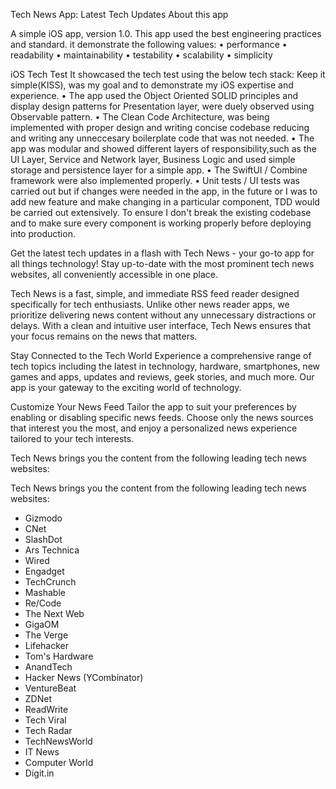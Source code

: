 Tech News App: Latest Tech Updates
About this app

A simple iOS app, version 1.0. This app used the best engineering practices and standard. it demonstrate the following values:
• performance
• readability
• maintainability 
• testability
• scalability
• simplicity

iOS Tech Test
It showcased the tech test using the below tech stack: Keep it simple(KISS), was my goal and to demonstrate my iOS expertise and experience.
•  The app used the Object Oriented SOLID principles and display design patterns for Presentation layer, were duely observed using Observable pattern.
•  The Clean Code Architecture, was being implemented with proper design and writing concise codebase reducing and writing any unneccesary boilerplate code that was not needed.
•  The app was modular and showed different layers of responsibility,such as the UI Layer, Service and Network layer, Business Logic and used simple storage and persistence layer for a simple app.
•  The SwiftUI / Combine framework were also implemented properly.
•  Unit tests / UI tests was carried out but if changes were needed in the app, in the future or I was to add new feature and  make changing in a particular component, TDD would be carried out extensively. 
To ensure I don't break the existing codebase and to make sure every component is working properly before deploying into production.


Get the latest tech updates in a flash with Tech News - your go-to app for all things technology! Stay up-to-date with the most prominent tech news websites, all conveniently accessible in one place.

Tech News is a fast, simple, and immediate RSS feed reader designed specifically for tech enthusiasts. Unlike other news reader apps, we prioritize delivering news content without any unnecessary distractions or delays. With a clean and intuitive user interface, Tech News ensures that your focus remains on the news that matters.

Stay Connected to the Tech World
Experience a comprehensive range of tech topics including the latest in technology, hardware, smartphones, new games and apps, updates and reviews, geek stories, and much more. Our app is your gateway to the exciting world of technology.

Customize Your News Feed
Tailor the app to suit your preferences by enabling or disabling specific news feeds. Choose only the news sources that interest you the most, and enjoy a personalized news experience tailored to your tech interests.

Tech News brings you the content from the following leading tech news websites:


Tech News brings you the content from the following leading tech news websites:

- Gizmodo
- CNet
- SlashDot
- Ars Technica
- Wired
- Engadget
- TechCrunch
- Mashable
- Re/Code
- The Next Web
- GigaOM
- The Verge
- Lifehacker
- Tom's Hardware
- AnandTech
- Hacker News (YCombinator)
- VentureBeat
- ZDNet
- ReadWrite
- Tech Viral
- Tech Radar
- TechNewsWorld
- IT News
- Computer World
- Digit.in
